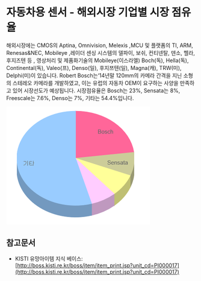 # 자동차용 센서 - 해외시장 기업별 시장 점유율

해외시장에는 CMOS의 Aptina, Omnivision, Melexis ,MCU 및 플랫폼의 TI, ARM, Renesas&NEC, Mobileye ,레이더 센싱 시스템의 델파이, 보쉬, 컨티넨탈, 덴소, 헬라, 후지즈텐 등 , 영상처리 및 제품화기술의 Mobileye(이스라엘) Boch(독), Hella(독), Continental(독), Valeo(프), Denso(일), 후지쯔텐(일), Magna(캐), TRW(미), Delphi(미)이 있습니다. Robert Bosch는‘14년말 120mm의 카메라 간격을 지닌 소형의 스테레오 카메라를 개발하였고, 이는 유럽의 자동차 OEM이 요구하는 사양을 만족하고 있어 시장선도가 예상됩니다.
시장점유율은 Bosch는 23%, Sensata는 8%, Freescale는 7.6%, Denso는 7%, 기타는 54.4%입니다.


![ ](./images/자동차용_센서_Q14_2_2.PNG)


## 참고문서
- KISTI 유망아이템 지식 베이스: [http://boss.kisti.re.kr/boss/item/item_print.jsp?unit_cd=PI000017](http://boss.kisti.re.kr/boss/item/item_print.jsp?unit_cd=PI000017)
